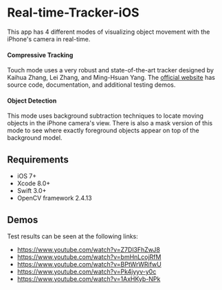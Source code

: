 # Real-time-Tracker-iOS
This app has 4 different modes of visualizing object movement with the iPhone's camera in real-time.


#### Compressive Tracking
Touch mode uses a very robust and state-of-the-art tracker designed by Kaihua Zhang, Lei Zhang, and Ming-Hsuan Yang. The [official website](http://www4.comp.polyu.edu.hk/~cslzhang/CT/CT.htm) has source code, documentation, and additional testing demos.

#### Object Detection
This mode uses background subtraction techniques to locate moving objects in the iPhone camera's view. There is also a mask version of this mode to see where exactly foreground objects appear on top of the background model.

## Requirements
 - iOS 7+
 - Xcode 8.0+
 - Swift 3.0+
 - OpenCV framework 2.4.13

## Demos
Test results can be seen at the following links:
 - https://www.youtube.com/watch?v=Z7Dl3FhZwJ8
 - https://www.youtube.com/watch?v=bmHnLcojRfM
 - https://www.youtube.com/watch?v=BPtWrWRifwU
 - https://www.youtube.com/watch?v=Pk4jyyv-y0c
 - https://www.youtube.com/watch?v=1AxHKyb-NPk

